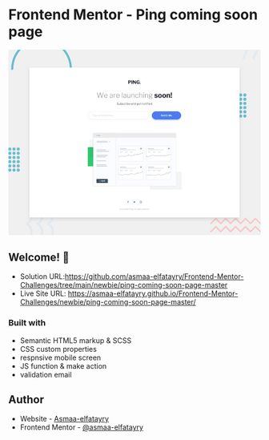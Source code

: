 # Frontend Mentor - Ping coming soon page

![Design preview for the Ping coming soon page coding challenge](./design/desktop-preview.jpg)

## Welcome! 👋


- Solution URL:https://github.com/asmaa-elfatayry/Frontend-Mentor-Challenges/tree/main/newbie/ping-coming-soon-page-master
- Live Site URL: https://asmaa-elfatayry.github.io/Frontend-Mentor-Challenges/newbie/ping-coming-soon-page-master/




### Built with

- Semantic HTML5 markup & SCSS
- CSS custom properties
- respnsive mobile screen
- JS function & make action
- validation email





## Author

- Website - [Asmaa-elfatayry](https://github.com/asmaa-elfatayry)
- Frontend Mentor - [@asmaa-elfatayry](https://www.frontendmentor.io/profile/asmaa-elfatayry)
